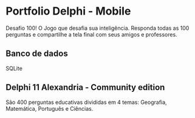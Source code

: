 # Portfolio Delphi - Mobile
Desafio 100! O Jogo que desafia sua inteligência. Responda todas as 100 perguntas e compartilhe a tela final com seus amigos e professores.

## Banco de dados
SQLite

## Delphi 11 Alexandria - Community edition
São 400 perguntas educativas divididas em 4 temas: Geografia, Matemática, Português e Ciências.

